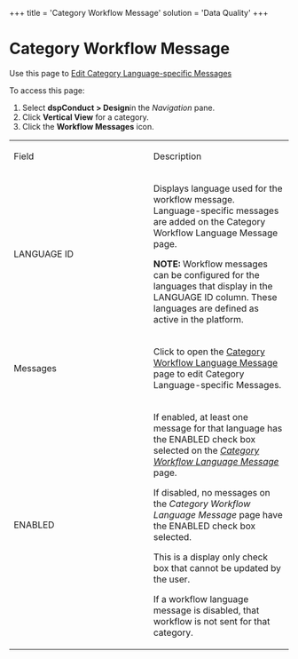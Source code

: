 +++
title = 'Category Workflow Message'
solution = 'Data Quality'
+++

# Category Workflow Message

<div class="use">

Use this page to [Edit Category Language-specific
Messages](../Config/Edit_Category_Language_specific_Messages.htm)

</div>

To access this page:

1.  Select <span style="font-weight: bold;">dspConduct \>
    </span>**Design**<span>in</span> the *Navigation* pane.
2.  Click **Vertical View** for a category.
3.  Click the **Workflow Messages** icon.

<table>
<colgroup>
<col style="width: 50%" />
<col style="width: 50%" />
</colgroup>
<tbody>
<tr class="odd">
<td><p>Field</p></td>
<td><p>Description</p></td>
</tr>
<tr class="even">
<td><p>LANGUAGE ID</p></td>
<td><p>Displays language used for the workflow message. Language-specific messages are added on the Category Workflow Language Message page.</p>
<p><strong>NOTE:</strong> Workflow messages can be configured for the languages that display in the LANGUAGE ID column. These languages are defined as active in the platform.</p></td>
</tr>
<tr class="odd">
<td><p>Messages</p></td>
<td><p>Click to open the <a href="Category_Workflow_Language_Message_H.htm">Category Workflow Language Message</a> page to edit Category Language-specific Messages.</p></td>
</tr>
<tr class="even">
<td><p>ENABLED</p></td>
<td><p>If enabled, at least one message for that language has the ENABLED check box selected on the <span style="font-style: italic;"><a href="Category_Workflow_Language_Message_H.htm">Category Workflow Language Message</a></span> page.</p>
<p>If disabled, no messages on the <span style="font-style: italic;">Category Workflow Language Message</span> page have the ENABLED check box selected.</p>
<p>This is a display only check box that cannot be updated by the user.</p>
<p>If a workflow language message is disabled, that workflow is not sent for that category.</p></td>
</tr>
</tbody>
</table>
